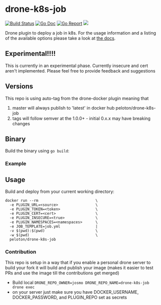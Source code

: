 # drone-k8s-job

[![Build Status](https://drone.pelo.tech/api/badges/josmo/drone-k8s-job/status.svg)](https://drone.pelo.tech/josmo/drone-k8s-job)
[![Go Doc](https://godoc.org/github.com/josmo/drone-k8s-job?status.svg)](http://godoc.org/github.com/josmo/drone-k8s-job)
[![Go Report](https://goreportcard.com/badge/github.com/josmo/drone-k8s-job)](https://goreportcard.com/report/github.com/josmo/drone-k8s-job)
[![](https://images.microbadger.com/badges/image/peloton/drone-k8s-job.svg)](https://microbadger.com/images/peloton/drone-k8s-job "Get your own image badge on microbadger.com")

Drone plugin to deploy a job in k8s. For the usage information and a listing of the available options please take a look at [the docs](DOCS.md).
 
## Experimental!!!!

This is currently in an experimental phase. Currently insecure and cert aren't implemented. Please feel free to provide feedback and suggestions


## Versions

This repo is using auto-tag from the drone-docker plugin meaning that
1. master will always publish to 'latest' in docker hub peloton/drone-k8s-job
2. tags will follow semver at the 1.0.0+ - initial 0.x.x may have breaking changes

## Binary

Build the binary using `go build`:


### Example

## Usage

Build and deploy from your current working directory:

```
docker run --rm                          \
  -e PLUGIN_URL=<source>                 \
  -e PLUGIN_TOKEN=<token>                \
  -e PLUGIN_CERT=<cert>                  \
  -e PLUGIN_INSECURE=<true>              \
  -e PLUGIN_NAMESPACES=<namespaces>      \
  -e JOB_TEMPLATE=job.yml                |
  -v $(pwd):$(pwd)                       \
  -w $(pwd)                              \
  peloton/drone-k8s-job 
```


### Contribution

This repo is setup in a way that if you enable a personal drone server to build your fork it will
 build and publish your image (makes it easier to test PRs and use the image till the contributions get merged)
 
* Build local ```DRONE_REPO_OWNER=josmo DRONE_REPO_NAME=drone-k8s-job drone exec```
* on your server just make sure you have DOCKER_USERNAME, DOCKER_PASSWORD, and PLUGIN_REPO set as secrets
 
